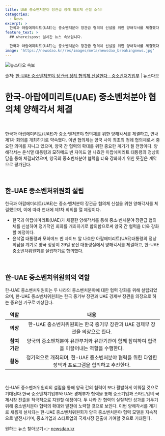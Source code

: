 ```yaml
---
title: UAE 중소벤처분야 장관급 정례 협의체 신설 소식!
categories:
  - News
excerpt: >
  한국과 아랍에미리트(UAE)는 중소벤처분야 장관급 협의체 신설을 위한 양해각서를 체결했다. 이는 양국 최초의…
feature_text: >
  ## whereispost 실시간 뉴스 속보입니다.

  한국과 아랍에미리트(UAE)는 중소벤처분야 장관급 협의체 신설을 위한 양해각서를 체결했다. 이는 양국 최초의…
image: 'https://newsdao.kr/res/images/meta/newsdao_breakingnews.jpg'
---
```


![뉴스다오 속보](https://newsdao.kr/res/images/meta/newsdao_breakingnews.jpg)

<p>출처: <a href="https://newsdao.kr/3962" rel="dofollow">한-UAE 중소벤처분야 장관급 정례 협의체 신설한다 - 중소벤처기업부</a> | 뉴스다오</p>

<h1 data-ke-size="size26">한국-아랍에미리트(UAE) 중소벤처분야 협의체 양해각서 체결</h1>
<p data-ke-size="size16">&nbsp;</p>
한국과 아랍에미리트(UAE)가 중소·벤처분야 협의체를 위한 양해각서를 체결하고, 연내 제1차 회의를 개최하기로 약속했다. 이번 협의체는 양국 사이 최초의 정례 협의체로서 중요한 의미를 지니고 있으며, 양국 간 협력의 확대를 위한 중요한 계기가 될 전망이다. 양해각서는 윤석열 대통령과 모하메드 빈 자이드 알 나흐얀 아랍에미리트 대통령의 정상회담을 통해 체결되었으며, 양국의 중소벤처분야 협력을 더욱 강화하기 위한 뜻깊은 계약으로 평가된다.
<p data-ke-size="size16">&nbsp;</p>
<h2 data-ke-size="size26">한-UAE 중소벤처위원회 설립</h2>
<p data-ke-size="size16">한국과 아랍에미리트(UAE)는 중소·벤처분야 장관급 협의체 신설을 위한 양해각서를 체결했으며, 이에 따라 연내에 제1차 회의를 열 예정이다.</p>
<ul>
<li>한국과 아랍에미리트(UAE)가 체결한 양해각서를 통해 중소·벤처분야 장관급 협의체를 신설하여 정기적인 회의를 개최하기로 합의함으로써 양국 간 협력을 더욱 강화할 예정이다.</li>
<li>윤석열 대통령과 모하메드 빈 자이드 알 나흐얀 아랍에미리트(UAE)대통령의 정상회담을 계기로 양국 정상이 29일 용산 대통령실에서 양해각서를 체결하고, 한-UAE 중소벤처위원회를 설립하기로 합의했다.</li>
</ul>
<p data-ke-size="size16">&nbsp;</p>
<h2 data-ke-size="size26">한-UAE 중소벤처위원회의 역할</h2>
<p data-ke-size="size16">한-UAE 중소벤처위원회는 두 나라의 중소벤처분야에 대한 협력 강화를 위해 설립되었으며, 한-UAE 중소벤처위원회는 한국 중기부 장관과 UAE 경제부 장관을 의장으로 하는 중요한 기구로 예상된다.</p>
<table>
<thead>
<tr>
<td style="text-align: center; height: 17px;"><b>역할</b></td>
<td style="text-align: center; height: 17px;"><b>내용</b></td>
</tr>
</thead>
<tbody>
<tr>
<td style="text-align: center; height: 17px;"><b>의장</b></td>
<td style="text-align: center; height: 17px;">한-UAE 중소벤처위원회는 한국 중기부 장관과 UAE 경제부 장관을 의장으로 한다.</td>
</tr>
<tr>
<td style="text-align: center; height: 17px;"><b>참여 기관</b></td>
<td style="text-align: center; height: 17px;">양국의 중소벤처분야 유관부처와 유관기관이 함께 참여하여 협력을 이끌어내는 역할을 수행한다.</td>
</tr>
<tr>
<td style="text-align: center; height: 17px;"><b>활동</b></td>
<td style="text-align: center; height: 17px;">정기적으로 개최되며, 한-UAE 중소벤처분야 협력을 위한 다양한 정책과 프로그램을 협의하고 추진한다.</td>
</tr>
</tbody>
</table>
<p data-ke-size="size16">&nbsp;</p>
한-UAE 중소벤처위원회의 설립을 통해 양국 간의 협력이 보다 활발하게 이뤄질 것으로 기대된다.한국 중소벤처기업부와 UAE 경제부가 협력을 통해 중소기업과 스타트업의 국제시장 진출을 적극적으로 지원할 예정이다. 두 나라 간 협력의 실질적인 성과를 거두기 위해 중소벤처분야 협력의 확대와 발전에 노력할 것으로 보인다. 이번 양해각서를 계기로 새롭게 설치되는 한-UAE 중소벤처위원회가 양국 중소벤처분야 협력 모델을 지속적으로 발전시키며, 중소기업과 스타트업의 국제시장 진출에 기여할 것으로 기대된다. 

원하는 뉴스 찾아보기 👉 <a href="https://newsdao.kr" rel="dofollow">newsdao.kr</a>


